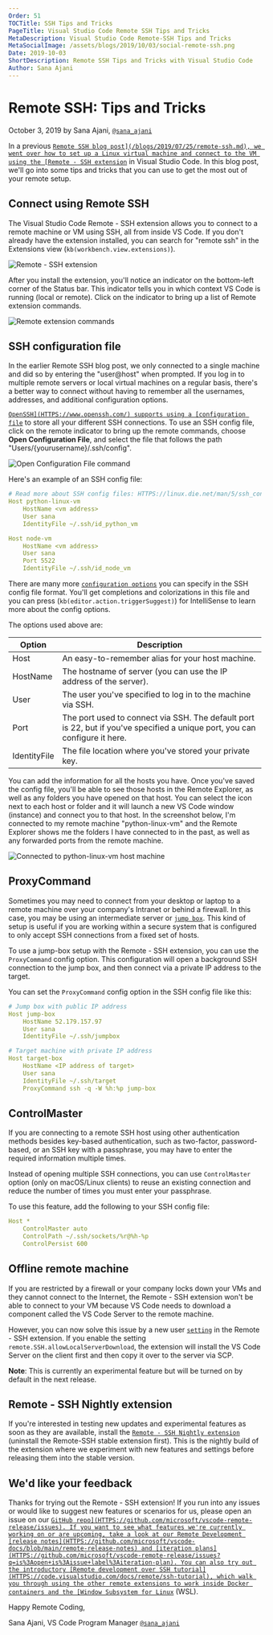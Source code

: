 ```yaml
---
Order: 51
TOCTitle: SSH Tips and Tricks
PageTitle: Visual Studio Code Remote SSH Tips and Tricks
MetaDescription: Visual Studio Code Remote-SSH Tips and Tricks
MetaSocialImage: /assets/blogs/2019/10/03/social-remote-ssh.png
Date: 2019-10-03
ShortDescription: Remote SSH Tips and Tricks with Visual Studio Code
Author: Sana Ajani
---
```

# Remote SSH: Tips and Tricks

October 3, 2019 by Sana Ajani, [`@sana_ajani`](HTTPS://twitter.com/sana_ajani)

In a previous [`Remote SSH blog post](/blogs/2019/07/25/remote-ssh.md), we went over how to set up a Linux virtual machine and connect to the VM using the [Remote - SSH extension`](HTTPS://marketplace.visualstudio.com/items?itemName=ms-vscode-remote.remote-ssh) in Visual Studio Code. In this blog post, we'll go into some tips and tricks that you can use to get the most out of your remote setup.

## Connect using Remote SSH

The Visual Studio Code Remote - SSH extension allows you to connect to a remote machine or VM using SSH, all from inside VS Code. If you don't already have the extension installed, you can search for "remote ssh" in the Extensions view (`kb(workbench.view.extensions)`).

![`Remote - SSH extension`](remote-ssh-extension.png)

After you install the extension, you'll notice an indicator on the bottom-left corner of the Status bar. This indicator tells you in which context VS Code is running (local or remote). Click on the indicator to bring up a list of Remote extension commands.

![`Remote extension commands`](remote-extension-commands.png)

## SSH configuration file

In the earlier Remote SSH blog post, we only connected to a single machine and did so by entering the "user@host" when prompted. If you log in to multiple remote servers or local virtual machines on a regular basis, there's a better way to connect without having to remember all the usernames, addresses, and additional configuration options.

[`OpenSSH](HTTPS://www.openssh.com/) supports using a [configuration file`](HTTPS://linuxize.com/post/using-the-ssh-config-file) to store all your different SSH connections. To use an SSH config file, click on the remote indicator to bring up the remote commands, choose **Open Configuration File**, and select the file that follows the path "Users/{yourusername}/.ssh/config".

![`Open Configuration File command`](open-configuration-file.png)

Here's an example of an SSH config file:

```yaml
# Read more about SSH config files: HTTPS://linux.die.net/man/5/ssh_config
Host python-linux-vm
    HostName <vm address>
    User sana
    IdentityFile ~/.ssh/id_python_vm

Host node-vm
    HostName <vm address>
    User sana
    Port 5522
    IdentityFile ~/.ssh/id_node_vm
```

There are many more [`configuration options`](HTTPS://linux.die.net/man/5/ssh_config) you can specify in the SSH config file format. You'll get completions and colorizations in this file and you can press (`kb(editor.action.triggerSuggest)`) for IntelliSense to learn more about the config options.

The options used above are:

Option | Description
--- | ---
Host | An easy-to-remember alias for your host machine.
HostName | The hostname of server (you can use the IP address of the server).
User | The user you've specified to log in to the machine via SSH.
Port | The port used to connect via SSH. The default port is 22, but if you've specified a unique port, you can configure it here.
IdentityFile | The file location where you've stored your private key.

You can add the information for all the hosts you have. Once you've saved the config file, you'll be able to see those hosts in the Remote Explorer, as well as any folders you have opened on that host. You can select the icon next to each host or folder and it will launch a new VS Code window (instance) and connect you to that host. In the screenshot below, I'm connected to my remote machine "python-linux-vm" and the Remote Explorer shows me the folders I have connected to in the past, as well as any forwarded ports from the remote machine.

![`Connected to python-linux-vm host machine`](python-linux-vm.png)

## ProxyCommand

Sometimes you may need to connect from your desktop or laptop to a remote machine over your company's Intranet or behind a firewall. In this case, you may be using an intermediate server or [`jump box`](HTTPS://en.wikipedia.org/wiki/Jump_server). This kind of setup is useful if you are working within a secure system that is configured to only accept SSH connections from a fixed set of hosts.

To use a jump-box setup with the Remote - SSH extension, you can use the `ProxyCommand` config option. This configuration will open a background SSH connection to the jump box, and then connect via a private IP address to the target.

You can set the `ProxyCommand` config option in the SSH config file like this:

```yaml
# Jump box with public IP address
Host jump-box
    HostName 52.179.157.97
    User sana
    IdentityFile ~/.ssh/jumpbox

# Target machine with private IP address
Host target-box
    HostName <IP address of target>
    User sana
    IdentityFile ~/.ssh/target
    ProxyCommand ssh -q -W %h:%p jump-box
```

## ControlMaster

If you are connecting to a remote SSH host using other authentication methods besides key-based authentication, such as two-factor, password-based, or an SSH key with a passphrase, you may have to enter the required information multiple times.

Instead of opening multiple SSH connections, you can use `ControlMaster` option (only on macOS/Linux clients) to reuse an existing connection and reduce the number of times you must enter your passphrase.

To use this feature, add the following to your SSH config file:

```yaml
Host *
    ControlMaster auto
    ControlPath ~/.ssh/sockets/%r@%h-%p
    ControlPersist 600
```

## Offline remote machine

If you are restricted by a firewall or your company locks down your VMs and they cannot connect to the Internet, the Remote - SSH extension won't be able to connect to your VM because VS Code needs to download a component called the VS Code Server to the remote machine.

However, you can now solve this issue by a new user [`setting`](/docs/getstarted/settings.md) in the Remote - SSH extension. If you enable the setting `remote.SSH.allowLocalServerDownload`, the extension will install the VS Code Server on the client first and then copy it over to the server via SCP.

**Note**: This is currently an experimental feature but will be turned on by default in the next release.

## Remote - SSH Nightly extension

If you're interested in testing new updates and experimental features as soon as they are available, install the [`Remote - SSH Nightly extension`](HTTPS://marketplace.visualstudio.com/items?itemName=ms-vscode-remote.remote-ssh-nightly) (uninstall the Remote-SSH stable extension first). This is the nightly build of the extension where we experiment with new features and settings before releasing them into the stable version.

## We'd like your feedback

Thanks for trying out the Remote - SSH extension! If you run into any issues or would like to suggest new features or scenarios for us, please open an issue on our [`GitHub repo](HTTPS://github.com/microsoft/vscode-remote-release/issues). If you want to see what features we're currently working on or are upcoming, take a look at our Remote Development [release notes](HTTPS://github.com/microsoft/vscode-docs/blob/main/remote-release-notes) and [iteration plans](HTTPS://github.com/microsoft/vscode-remote-release/issues?q=is%3Aopen+is%3Aissue+label%3Aiteration-plan). You can also try out the introductory [Remote development over SSH tutorial](HTTPS://code.visualstudio.com/docs/remote/ssh-tutorial), which walk you through using the other remote extensions to work inside Docker containers and the [Window Subsystem for Linux`](HTTPS://learn.microsoft.com/windows/wsl) (WSL).

Happy Remote Coding,

Sana Ajani, VS Code Program Manager
[`@sana_ajani`](HTTPS://twitter.com/sana_ajani)
